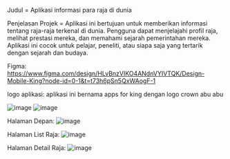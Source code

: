 Judul = Aplikasi informasi para raja di dunia

Penjelasan Projek = Aplikasi ini bertujuan untuk memberikan informasi tentang raja-raja terkenal di dunia. Pengguna dapat menjelajahi profil raja, melihat prestasi mereka, dan memahami sejarah pemerintahan mereka. Aplikasi ini cocok untuk pelajar, peneliti, atau siapa saja yang tertarik dengan sejarah dan budaya.

Figma: https://www.figma.com/design/HLvBnzVIKO4ANdnVYIVTQK/Design-Mobile-King?node-id=0-1&t=t73h6pSn5QxWAogF-1


logo aplikasi:
aplikasi ini bernama apps for king dengan logo crown abu abu

![image](https://github.com/user-attachments/assets/d7212997-8415-4ec2-9add-2f688ab69d19)
![image](https://github.com/user-attachments/assets/72901f9a-3f0d-4a54-a498-e5ce5f25a76f)


Halaman Depan:
![image](https://github.com/user-attachments/assets/da21e3f4-6eb5-4e0b-97f9-0668982b01c0)

Halaman List Raja:
![image](https://github.com/user-attachments/assets/4d663ad9-2e44-4cbf-b4b1-de91f96f4a7e)

Halaman Detail Raja:
![image](https://github.com/user-attachments/assets/e6b6aee7-e2de-4d3b-af03-0ccdbf4c3bc5)



